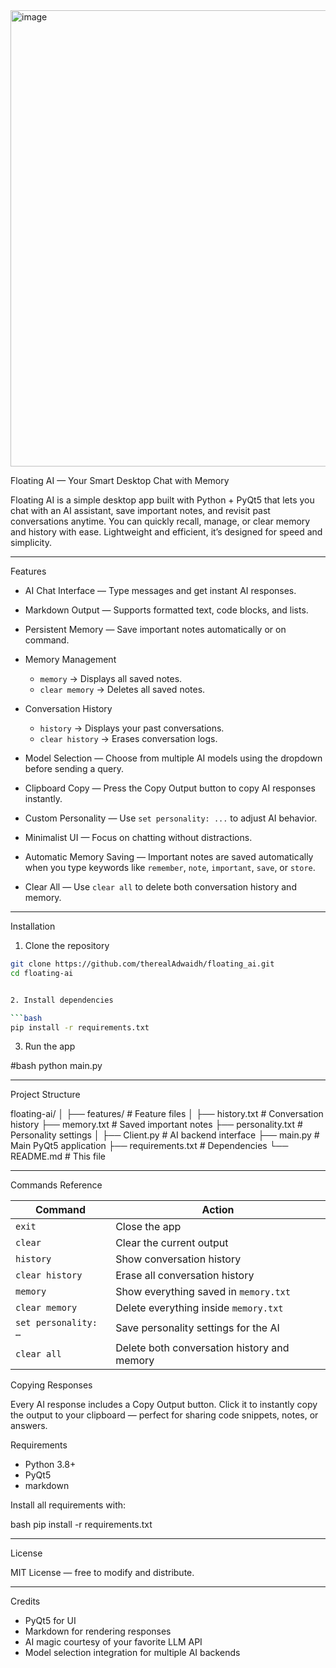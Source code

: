 <img width="1270" height="730" alt="image" src="https://github.com/user-attachments/assets/088b9565-2cff-4087-be1b-f09209b9c105" />

Floating AI — Your Smart Desktop Chat with Memory

Floating AI is a simple desktop app built with Python + PyQt5 that lets you chat with an AI assistant, save important notes, and revisit past conversations anytime. You can quickly recall, manage, or clear memory and history with ease. Lightweight and efficient, it’s designed for speed and simplicity.

---

 Features

* AI Chat Interface — Type messages and get instant AI responses.
* Markdown Output — Supports formatted text, code blocks, and lists.
* Persistent Memory — Save important notes automatically or on command.
* Memory Management

  * `memory` → Displays all saved notes.
  * `clear memory` → Deletes all saved notes.

* Conversation History

  * `history` → Displays your past conversations.
  * `clear history` → Erases conversation logs.
  
* Model Selection — Choose from multiple AI models using the dropdown before sending a query.
* Clipboard Copy — Press the Copy Output button to copy AI responses instantly.
* Custom Personality — Use `set personality: ...` to adjust AI behavior.
* Minimalist UI — Focus on chatting without distractions.
* Automatic Memory Saving — Important notes are saved automatically when you type keywords like `remember`, `note`, `important`, `save`, or `store`.
* Clear All — Use `clear all` to delete both conversation history and memory.

---

Installation

1. Clone the repository

```bash
git clone https://github.com/therealAdwaidh/floating_ai.git
cd floating-ai


2. Install dependencies

```bash
pip install -r requirements.txt
```

3. Run the app

#bash
python main.py


---

Project Structure


floating-ai/
│
├── features/               # Feature files
│
├── history.txt             # Conversation history
├── memory.txt              # Saved important notes
├── personality.txt         # Personality settings
│
├── Client.py               # AI backend interface
├── main.py                 # Main PyQt5 application
├── requirements.txt        # Dependencies
└── README.md               # This file


---

 Commands Reference

| Command              | Action                                      |
| -------------------- | ------------------------------------------- |
| `exit`               | Close the app                               |
| `clear`              | Clear the current output                    |
| `history`            | Show conversation history                   |
| `clear history`      | Erase all conversation history              |
| `memory`             | Show everything saved in `memory.txt`       |
| `clear memory`       | Delete everything inside `memory.txt`       |
| `set personality: …` | Save personality settings for the AI        |
| `clear all`          | Delete both conversation history and memory |



 Copying Responses

Every AI response includes a Copy Output button. Click it to instantly copy the output to your clipboard — perfect for sharing code snippets, notes, or answers.



 Requirements

* Python 3.8+
* PyQt5
* markdown

Install all requirements with:

bash
pip install -r requirements.txt


---

 License

MIT License — free to modify and distribute.

---

 Credits


* PyQt5 for UI
* Markdown for rendering responses
* AI magic courtesy of your favorite LLM API
* Model selection integration for multiple AI backends



